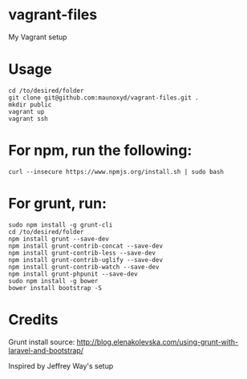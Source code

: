 vagrant-files
=============

My Vagrant setup

# Usage
```
cd /to/desired/folder
git clone git@github.com:maunoxyd/vagrant-files.git .
mkdir public
vagrant up
vagrant ssh
```

# For npm, run the following:
```
curl --insecure https://www.npmjs.org/install.sh | sudo bash
```

# For grunt, run:
```
sudo npm install -g grunt-cli
cd /to/desired/folder
npm install grunt --save-dev 
npm install grunt-contrib-concat --save-dev 
npm install grunt-contrib-less --save-dev 
npm install grunt-contrib-uglify --save-dev 
npm install grunt-contrib-watch --save-dev 
npm install grunt-phpunit --save-dev
sudo npm install -g bower
bower install bootstrap -S
```

# Credits
Grunt install source: http://blog.elenakolevska.com/using-grunt-with-laravel-and-bootstrap/

Inspired by Jeffrey Way's setup
